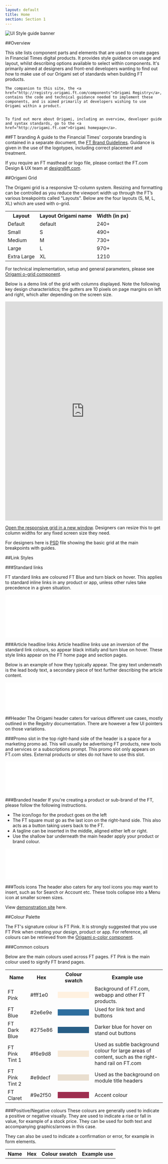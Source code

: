 ```yaml
---
layout: default
title: Home
section: Section 1
---
```


![UI Style guide banner]({{site.baseurl}}ui-style-guide/img/banner.png)

##Overview

<div class="o-techdocs-leadbody">
	This site lists component parts and elements that are used to create pages in Financial Times digital products. It provides style guidance on usage and layout, whilst describing options available to select within components. It's primarily aimed at designers and front-end developers wanting to find out how to make use of our Origami set of standards when building FT products.
	
	The companion to this site, the <a href="http://registry.origami.ft.com/components">Origami Registry</a>, contains the code and technical guidance needed to implement these components, and is aimed primarily at developers wishing to use Origami within a product.
	
	
	To find out more about Origami, including an overview, developer guide and syntax standards, go to the <a href="http://origami.ft.com">Origami homepage</a>.
</div>

##FT branding
A guide to the Financial Times' corporate branding is contained in a separate document, the <a href="https://github.com/Financial-Times/ui-style-guide/raw/gh-pages/downloads/FT_BrandGuidelines2014.pdf">FT Brand Guidelines</a>. Guidance is given in the use of the logotypes, including correct placement and treatment. 

If you require an FT masthead or logo file, please contact the FT.com Design & UX team at [design@ft.com](mailto:design@ft.com).

##Origami Grid

The Origami grid is a responsive 12-column system. Resizing and formatting can be controlled as you reduce the viewport width up through the FT’s various breakpoints called "Layouts". Below are the four layouts (S, M, L, XL) which are used with o-grid.

<table style="width: 100%">
	<tbody>
		<tr>
			<th>Layout</th>
			<th>Layout Origami name</th>
			<th>Width (in px)</th>
		</tr>
		<tr>
			<td>Default</td>
			<td>default</td>
			<td>240+</td>
		</tr>
		<tr>
			<td>Small</td>
			<td>S</td>
			<td>490+</td>
		</tr>
		<tr>
			<td>Medium</td>
			<td>M</td>
			<td>730+</td>
		</tr>
		<tr>
			<td>Large</td>
			<td>L</td>
			<td>970+</td>
		</tr>
		<tr>
			<td>Extra Large</td>
			<td>XL</td>
			<td>1210</td>
		</tr>
	</tbody>
</table>


For technical implementation, setup and general parameters, please see <a href="http://registry.origami.ft.com/components/o-grid">Origami o-grid component</a>.

Below is a demo link of the grid with columns displayed. Note the following key design characteristics; the gutters are 10 pixels on page margins on left and right, which alter depending on the screen size.

<iframe height="700" frameborder="0" width="100%" src="http://registry.origami.ft.com/components/o-grid@3.1.8/demos/visual/demos/default.html?embed=1"></iframe>

<a href="http://build.origami.ft.com/files/o-grid/demos/default.html" target="_blank">Open the responsive grid in a new window</a>. Designers can resize this to get column widths for any fixed screen size they need.

For designers here is <a href="https://github.com/Financial-Times/ui-style-guide/raw/gh-pages/downloads/o-grid_4.psd">PSD</a> file showing the basic grid at the main breakpoints with guides.


##Link Styles

###Standard links

FT standard links are coloured FT Blue and turn black on hover. This applies to standard inline links in any product or app, unless other rules take precedence in a given situation.

<iframe height="136" frameborder="0" width="100%" src="comps/link-text.html"></iframe>

###Article headline links 
Article headline links use an inversion of the standard link colours, so appear black initially and turn blue on hover. These style links appear on the FT home page and section pages. 

Below is an example of how they typically appear. The grey text underneath is the lead body text, a secondary piece of text further describing the article content. 

<iframe height="92" frameborder="0" width="100%" src="comps/link-headline.html"></iframe>


##Header
The Origami header caters for various different use cases, mostly outlined in the Regsitry documentation. There are however a few UI pointers on those variations.

###Promo slot
in the top right-hand side of the header is a space for a marketing promo ad. This will usually be advertising FT products, new tools and services or a subscriptions prompt. This promo slot only appears on FT.com sites. External products or sites do not have to use this slot. 

<iframe height="100" frameborder="0" width="100%" src="comps/header-promo.html"></iframe>

###Branded header
If you're creating a product or sub-brand of the FT, please follow the following instructions.

* The icon/logo for the product goes on the left
* The FT square must go as the last icon on the right-hand side. This also acts as a button taking users back to the FT.
* A tagline can be inserted in the middle, aligned either left or right.
* Use the shallow bar underneath the main header apply your product or brand colour.

<iframe height="100" frameborder="0" width="100%" src="comps/header-branded.html"></iframe>


###Tools icons
The header also caters for any tool icons you may want to insert, such as for Search or Account etc. These tools collapse into a Menu icon at smaller screen sizes.

View <a href="http://build.origami.ft.com/files/o-header@3.0.6/demos/header-no-secondary.html">demonstration site</a> here.

##Colour Palette

The FT's signature colour is FT Pink. It is strongly suggested that you use FT Pink when creating your design, product or app. For reference, all colours can be retrieved from the <a href="http://registry.origami.ft.com/components/o-colors">Origami o-color component</a>.

###Common colours

Below are the main colours used across FT pages. FT Pink is the main colour used to signify FT brand pages.

<table class="o-techdocs-table" style="width: 100%;">
	<tr>
		<th>Name</th>
		<th>Hex</th>
		<th>Colour swatch</th>
		<th>Example use</th>   
	</tr>
	<tr>
		<td class="no-wrap">FT Pink</td>
		<td>#fff1e0</td>
		<td><div style="width: 100px; height: 20px; background-color: #fff1e0"></div></td>
		<td>Background of FT.com, webapp and other FT products.</td>   
	</tr>
	<tr>
		<td class="no-wrap">FT Blue</td>
		<td>#2e6e9e</td>
		<td><div style="width: 100px; height: 20px; background-color: #2e6e9e"></div></td>
		<td>Used for link text and buttons</td>   
	</tr>
	<tr>
		<td class="no-wrap">FT Dark Blue</td>
		<td>#275e86</td>
		<td><div style="width: 100px; height: 20px; background-color: #275e86"></div></td>
		<td>Darker blue for hover on stand out buttons</td>   
	</tr>
	<tr>
		<td class="no-wrap">FT Pink Tint 1</td>
		<td>#f6e9d8</td>
		<td><div style="width: 100px; height: 20px; background-color: #f6e9d8"></div></td>
		<td>Used as subtle background colour for large areas of content, such as the right-hand rail on FT.com</td>
	</tr>
	<tr>
		<td class="no-wrap">FT Pink Tint 2</td>
		<td>#e9decf</td>
		<td><div style="width: 100px; height: 20px; background-color: #e9decf"></div></td>
		<td>Used as the background on module title headers</td>   
	</tr>
	<tr>
		<td class="no-wrap">FT Claret</td>
		<td>#9e2f50</td>
		<td><div style="width: 100px; height: 20px; background-color: #9e2f50"></div></td>
		<td>Accent colour</td>   
	</tr>
</table>

###Positive/Negative colours
These colours are generally used to indicate a positive or negative visually. They are used to indicate a rise or fall in value, for example of a stock price. They can be used for both text and accompanying graphics/arrows in this case.

They can also be used to indicate a confirmation or error, for example in form elements.

<table class="o-techdocs-table" style="width: 100%;">
	<tr>
		<th>Name</th>
		<th>Hex</th>
		<th>Colour swatch</th>
		<th>Example use</th>   
	</tr>
<!--
	<tr>
		<td class="no-wrap">Orange tint1</td>
		<td>#eda45e</td>
		<td><div style="width: 100px; height: 20px; background-color: #eda45e"></div></td>
		<td>Interactive graphics and other such uses</td>   
	</tr>
		
	<tr>
		<td class="no-wrap">Yellow tint1</td>
		<td>#eed485</td>
		<td><div style="width: 100px; height: 20px; background-color: #eed485"></div></td>
		<td>Interactive graphics and other such uses</td> 
	</tr>
		
	<tr>
		<td class="no-wrap">Bluegreen tint1</td>
		<td>#819e9a</td>
		<td><div style="width: 100px; height: 20px; background-color: #819e9a"></div></td>
		<td>Interactive graphics and other such uses</td> 
	</tr>
		
	<tr>
		<td class="no-wrap">Purple tint1</td>
		<td>#936971</td>
		<td><div style="width: 100px; height: 20px; background-color: #936971"></div></td>
		<td>Interactive graphics and other such uses</td> 
	</tr>
		
		
	<tr>
		<td class="no-wrap">Purple tint2</td>
		<td>#737e7e</td>
		<td><div style="width: 100px; height: 20px; background-color: #737e7e"></div></td>
		<td>Interactive graphics and other such uses</td> 
	</tr>

	<tr>
		<td class="no-wrap">Brown tint1</td>
		<td>#94826b</td>
		<td><div style="width: 100px; height: 20px; background-color: #94826b"></div></td>
		<td>Interactive graphics and other such uses</td> 
	</tr>
		
	<tr>
		<td class="no-wrap">Green tint1</td>
		<td>#a6a471</td>
		<td><div style="width: 100px; height: 20px; background-color: #a6a471"></div></td>
		<td>Interactive graphics and other such uses</td> 
	</tr>
		
	<tr>
		<td class="no-wrap">Silver tint1</td>
		<td>#c1b8b4</td>
		<td><div style="width: 100px; height: 20px; background-color: #c1b8b4"></div></td>
		<td>Interactive graphics and other such uses</td> 
	</tr>
-->
	<tr>
		<td class="no-wrap">Red</td>
		<td>#c00</td>
		<td><div style="width: 100px; height: 20px; background-color: #cc0000"></div></td>
		<td>Errors and negative alerting messages. Also a decrease in value, eg of a stock price.</td> 
	</tr>
		
	<tr>
		<td class="no-wrap">Green</td>
		<td>#458b00</td>
		<td><div style="width: 100px; height: 20px; background-color: #458b00"></div></td>
		<td>Affirmative input and feedback e.g. forms. Also an increase in value, eg of a stock price</td> 
	</tr>

</table>



###Tints
Use a combination of these tints to create your page elements and differentiate page elements within your design. These tints are carefully selected to compliment the FT pink background colour. If you are looking to encapsulate certain page elements with borders, boxes or background colours, you shouldt use these tints. These tints are preferred to the FT grey palette in most cases.

Below is a table of the FT Tints, numbered by increasing density.

<table class="o-techdocs-table" style="width: 100%;">
	<tr>
		<th>Name</th>
		<th>Hex</th>
		<th>Colour swatch</th>
		<th>Example use</th>   
	</tr>
	<tr>
		<td class="no-wrap">Pink tint 1</td>
		<td>#f6e9d8</td>
		<td><div style="width: 100px; height: 20px; background-color: #f6e9d8"></div></td>
		<td>Right rail on FT.com</td>   
	</tr>
	<tr>
		<td class="no-wrap">Pink tint 2</td>
		<td>#e9decf</td>
		<td><div style="width: 100px; height: 20px; background-color: #e9decf"></div></td>
		<td>FT.com footer</td> 
	</tr>
	<tr>
		<td class="no-wrap">Pink tint 3</td>
		<td>#cec6b9</td>
		<td><div style="width: 100px; height: 20px; background-color: #cec6b9"></div></td>
		<td>Video tabs</td> 
	</tr>
	<tr>
		<td class="no-wrap">Pink tint 4</td>
		<td>#a7a59b</td>
		<td><div style="width: 100px; height: 20px; background-color: #a7a59b"></div></td>
		<td>FT.com nav bar</td> 
	</tr>
	<tr>
		<td class="no-wrap">Pink tint 5</td>
		<td>#74736c</td>
		<td><div style="width: 100px; height: 20px; background-color: #74736c"></div></td>
		<td>FT.com nav bar</td> 
	</tr>
</table> 


###Greys
Greys can be used on pages that employ a reversed colour scheme or dark styling. An example is video.ft.com They're also used for the FT's secondary button styles.

Below is a table of the FT Greys, numbered by increasing density.

<table class="o-techdocs-table" style="width: 100%;">
	<tr>
		<th>Name</th>
		<th>Hex</th>
		<th>Colour swatch</th>
		<th>Example use</th>   
	</tr>
	<tr>
		<td class="no-wrap">Grey tint 1</td>
		<td>#b0b0b0</td>
		<td><div style="width: 100px; height: 20px; background-color: #b0b0b0"></div></td>
		<td>Desciption on video.ft.com</td>   
	</tr>
	<tr>
		<td class="no-wrap">Grey tint 2</td>
		<td>#999</td>
		<td><div style="width: 100px; height: 20px; background-color: #999999"></div></td>
		<td>n/a</td> 
	</tr>
	<tr>
		<td class="no-wrap">Grey tint 3</td>
		<td>#777</td>
		<td><div style="width: 100px; height: 20px; background-color: #777777"></div></td>
		<td>Date, bylines, bullets</td> 
	</tr>
	<tr>
		<td class="no-wrap">Grey tint 4</td>
		<td>#505050</td>
		<td><div style="width: 100px; height: 20px; background-color: #505050"></div></td>
		<td>Lead body text</td> 
	</tr>
	<tr>
		<td class="no-wrap">Grey tint 5</td>
		<td>#333</td>
		<td><div style="width: 100px; height: 20px; background-color: #333333"></div></td>
		<td>Article body text</td> 
	</tr>
	<tr>
		<td class="no-wrap">Black</td>
		<td>#000000</td>
		<td><div style="width: 100px; height: 20px; background-color: #000000"></div></td>
		<td>FT.com nav bar</td> 
	</tr>
</table>

###FT Weekend Colours
These colours are only to be used for sections within FT weekend to represent editorial sections.

<table class="o-techdocs-table" style="width: 100%">
	<tr>
		<th>Name</th>
		<th>Hex</th>
		<th>Colour swatch</th>
		<th>Use</th>   
	</tr>
	<tr>
		<td class="no-wrap">Section Green</td>
		<td>#09a25c</td>
		<td><div style="width: 100px; height: 20px; background-color: #09a25c"></div></td>
		<td>House and Home</td>   
	</tr>
	<tr>
		<td class="no-wrap">Section Light Green</td>
		<td>#a1dbb2</td>
		<td><div style="width: 100px; height: 20px; background-color: #a1dbb2"></div></td>
		<td>House and Home</td> 
	</tr>
	<tr>
		<td class="no-wrap">Section Red</td>
		<td>#cc0033</td>
		<td><div style="width: 100px; height: 20px; background-color: #cc0033"></div></td>
		<td>FT Money</td> 
	</tr>
	<tr>
		<td class="no-wrap">Section Purple</td>
		<td>#92288f</td>
		<td><div style="width: 100px; height: 20px; background-color: #92288f"></div></td>
		<td>Life and Arts</td> 
	</tr>
	<tr>
		<td class="no-wrap">Section Light Purple</td>
		<td>#ebcaec</td>
		<td><div style="width: 100px; height: 20px; background-color: #ebcaec"></div></td>
		<td>Life and Arts</td> 
	</tr>
	<tr>
		<td class="no-wrap">Section Blue</td>
		<td>#0e6dcc</td>
		<td><div style="width: 100px; height: 20px; background-color: #0e6dcc"></div></td>
		<td>FT Weekend Magazine</td> 
	</tr>
	<tr>
		<td class="no-wrap">Section Light Blue</td>
		<td>#c5d4e8</td>
		<td><div style="width: 100px; height: 20px; background-color: #c5d4e8"></div></td>
		<td>FT Weekend Magazinee</td> 
	</tr>
</table>


##Spacing

A standard FT spacing unit is 20px.

When laying out your product please give enough room to the page elements. Vertical spacing between elements should be consistent. 

Horizontal spacing, gutters and margins should be controlled by the Origami grid. For vertical spacing you should use the FT spacing unit.


##Fonts/Typefaces

###Serif typefaces

Serif fonts are generally used to display editorial headlines and body copy. They may also be used for large titles on other products occasionally, but despite a general impression that the FT uses serif fonts for all or most text across its digital products, this generally isn't the case and they tend to be reserved to indicate editorial content.

__Miller Display Bold__ and __Miller Display Bolder__

Miller is used for titles. This could be article headlines or, less commonly, a page or product title. It is generally used at a minimum of 16px. Where headlines are displayed smaller than this, a sans-serif font is generally used instead, even for article headlines, for example in a list within a module or on a search results page.

Where custom fonts can't be used, Georgia is used as a fallback.

__Clarion__

Clarion is used for article body copy only on some products, such as the FT Web App. Where custom fonts can't be used, Georgia is used as a fallback.

__Georgia__

Georgia is the standard article body font and fallback for Miller and Clarion where custom fonts can't be used.


###Sans-serif typefaces

Sans-serif fonts are used widely for non-editorial text. This includes module titles, bylines and date stamps etc within editorial articles, as well as all other content such as navigation, footers and service and tool pages.

When article headlines are shown at a size below 16px, sans-serif fonts are used in preference to Miller or Georgia.

__Benton Sans__ 

Benton is used widely as our preferred sans-serif font. Where custom fonts can't be used, Arial is used as a fallback.

__Arial__

Arial is used as a fallback for Benton where custom fonts can't be used

All fonts can be retrieved from the <a href="http://registry.origami.ft.com/components/o-fonts">Origami o-fonts component</a>.


###Implementation Names

Below is a table of the Origami CSS names used for the various fonts and weights. Under contractual agreement copies of these fonts cannot be distributed to third parties.

<table class="o-techdocs-table">
	<tr>
		<th>CSS font name</th>
		<th>Actual Font</th>  
	</tr>
	<tr>
		<td class="no-wrap">Bentonsans lighter</td>
		<td>Benton Sans Light</td>
	</tr>
	<tr>
		<td class="no-wrap">Bentonsans bold</td>
		<td>Benton Sans Bold</td>
	</tr>
	<tr>
		<td class="no-wrap">Millerdisplay normal</td>
		<td>Miller Display Regular</td>
	</tr>
	<tr>
		<td class="no-wrap">Millerdisplay bold</td>
		<td>Miller Display Semibold</td>
	</tr>
	<tr>
		<td class="no-wrap">Millerdisplay bolder</td>
		<td>Miller Display Bold</td>
	</tr>
	<tr>
		<td class="no-wrap">Clarion normal</td>
		<td>Clarion</td>
	</tr>
	<tr>
		<td class="no-wrap">Clarion bold</td>
		<td>Clarion Bold</td>
	</tr>
	<tr>
		<td class="no-wrap">Clarion italic</td>
		<td>Clarion Italic</td>
	</tr>
</table>


##Buttons

__Legacy buttons__

Please note there are a set of <a href="http://financial-times.github.io/ft-velcro">legacy</a> buttons widely in use. These are primarly for FT.com and have been deprecated in Origami.

All Origami button styles can be retrieved from the <a href="http://registry.origami.ft.com/components/o-buttons">Origami o-buttons component</a>.

###Origami Buttons

Buttons are designed to not be preset with any colour. If your product uses a specific colour palette you can colour your buttons accordingly. Below are the recommended default settings.


####Standard Origami Button

These buttons have hollow colouring and are the default for standard button interactions.

<iframe style="width: 100%" frameborder="0" scrolling="no" src="http://registry.origami.ft.com/components/o-buttons@2.0.3/demos/visual/demos/individual.html?embed=1"></iframe>



####Call-to-action Button

These buttons are only used for pages which require affirmative action. Examples would be on marketing pages, product purchasing pages, sign-up pages and as sign-in buttons.

<iframe style="width: 100%" frameborder="0" scrolling="no" src="http://registry.origami.ft.com/components/o-buttons@2.0.3/demos/visual/demos/individual-standout.html?embed=1"></iframe>

####Pagination

Used for paging through content. e.g. search results. There are two scales depending on whether you're creating something for touch or not.

<iframe style="width: 100%" frameborder="0" scrolling="no" src="http://registry.origami.ft.com/components/o-buttons@2.0.3/demos/visual/demos/pagination.html?embed=1"></iframe>


####Toggle buttons / multi toggle

Simple on / off interactions will use the following design.

<iframe style="width: 100%" frameborder="0" scrolling="no" src="http://registry.origami.ft.com/components/o-buttons@2.0.3/demos/visual/demos/grouped.html?embed=1"></iframe>

##Forms

Forms are designed to be responsive at different screen sizes. It’s very important that ample layout and spacing is given to ensure ease of use on touch devices.

All the form elements can be retrieved from the <a href="http://registry.origami.ft.com/components/o-forms">Origami o-forms component</a>.

###Text input

We suggest always prepopulating the form field with suggestive text to help the user.

<div class="o-forms-group" style="background-color: #fff1e0; padding-top: 10px; padding-bottom: 10px;">
	<label class="o-forms-label">Sign in</label>
	<small class="o-forms-additional-info">Username or email address</small>
	<input type="text" placeholder="e.g. john.ridding@ft.com" class="o-forms-text" />
</div>

###Multi column layout

When laying out input fields in a form all fields must stack vertically. This is the easiest way to read and complete a form. 

In exceptional cases a two column form can be used. For example, if your form is a simple request for a name and email these two fields can be placed horizontally. When your form has more than four fields it's advised to use a single column layout. Design discretion is advised as you don't want to make your form difficult to read.


###Input error message

These will always appear underneath the input field. The error message should be understandable to the average user and give them a clue how to correct any mistake.

<div class="o-forms-group o-forms--error" style="background-color: #fff1e0; padding-top: 10px; padding-bottom: 10px;">
	<label class="o-forms-label">Phone number</label>
	<input type="tel" placeholder="e.g. 07858963709" class="o-forms-text" value="123"></input>
	<div class="o-forms-errortext">Sorry, 123 isn't a valid phone number.</div>
</div>

##Overlays

FT.com currently uses a series of legacy overlay styles. Do not in any circumstances reproduce any of these legacy overlays. Code can be retrieved from <a href="http://registry.origami.ft.com/components/o-overlay">Origami o-overlay component</a>.

###Content inside overlays

Use the o-typography component to create text inside an overlay. Buttons should always appear aligned in bottom right as per the example below.

<iframe height="500" frameborder="0" width="100%" src="comps/overlay1.html"></iframe>

The width and height will be controlled by the content inside these overlays.

###Modal Overlays

These overlays are needed to deliver interactions and FT tools and services. Examples are things such as FT Clippings (our save-for-later service), social sharing options, email this and gift article. Only use this overlay if you want to specifically interupt the users flow - you must have a valid reason for this. 

<iframe height="400" frameborder="0" width="100%" src="comps/overlay2.html"></iframe>

Users who arrive at the FT and haven't registered their email will get a barrier overlay. these overlays contain marketing information explaining why they cannot see the page content and paywall information with subscription information.

**Closing** - users can click on the close button in the top right __or__ click off the box.

**Width** - recommended width for desktop is **500px**. While the code is allowed to be flexible to any width do not let overlays strecth to be full width of the screen.

**Height** - there is no restriction on height but likewise with width please start with a min-height of 200px

**Heading** - all modal overlays should have a heading. Keep the title short as long titles will not play nice at smaller screen sizes.  


###Compact Overlays

These overlays are used for minor page interactions. Similiar to tooltips these should be small and just pop up over a small area that the user has interacted with. They should never be implemented as hover. 

An arrow should appear pointing to the original point where the user clicked. This arrow can be placed on the top or bottom or left and right of the overlay.

<iframe height="250" frameborder="0" width="100%" src="comps/overlay3.html"></iframe>

**Closing** - users can click on the close button in the top right or click off the box.

**Heading** - a heading with a coloured background is NOT to be used.

**Scale** - as the name says do not make compact overlays too big in proportion to your products screensize
